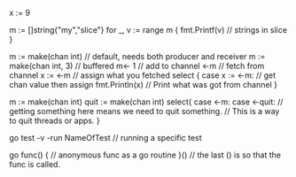 
x := 9

m := []string{"my","slice"}
for _, v := range m {
    fmt.Printf(v) // strings in slice
}



m := make(chan int)  // default, needs both producer and receiver
m := make(chan int, 3) // buffered
m<- 1 // add to channel
<-m   // fetch from channel
x := <-m // assign what you fetched
select {
    case x := <-m:      // get chan value then assign 
        fmt.Println(x)  // Print what was got from channel
}

m := make(chan int)
quit := make(chan int)
select{
    case <-m:
    case <-quit: 
        // getting something here means we need to quit something. 
        // This is a way to quit threads or apps.
}




go test -v -run NameOfTest // running a specific  test

go func() { // anonymous func as a go routine
}()         // the last () is so that the func is called. 